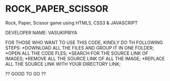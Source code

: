 # ROCK_PAPER_SCISSOR
Rock, Paper, Scissor game using HTML5, CSS3 &amp; JAVASCRIPT

DEVELOPER NAME: VASUKIPRIYA


FOR THOSE WHO WANT TO USE THIS CODE, KINDLY DO TH FOLLOWING STEPS:
  *DOWNLOAD ALL THE FILES AND GROUP IT IN ONE FOLDER;
  *OPEN ALL THE CODE FLES;
  *SEARCH FOR THE SOURCE LINK OF IMAGES;
  *REMOVE ALL THE SOURCE LINK OF ALL THE IMAGE;
  *REPLACE ALL THE SOURCE LINK WITH YOUR DIRECTORY LINK;
  
  
?? GOOD TO GO ??
